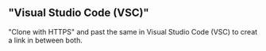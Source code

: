 ## "Visual Studio Code (VSC)"

 "Clone with HTTPS" and past the same in Visual Studio Code (VSC) to creat a link in between both.
